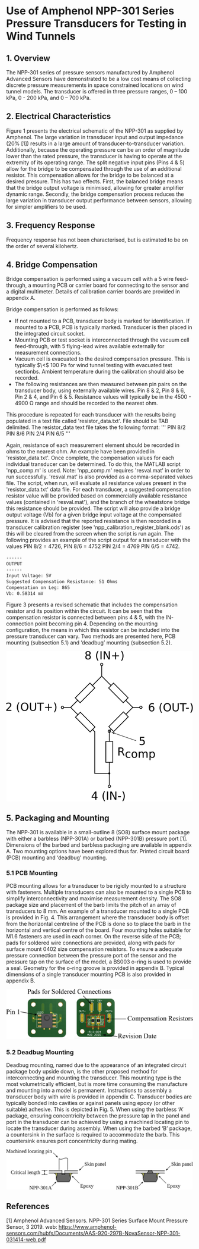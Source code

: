 # Use of Amphenol NPP-301 Series Pressure Transducers for Testing in Wind Tunnels

## 1. Overview
The NPP-301 series of pressure sensors manufactured by Amphenol Advanced Sensors have demonstrated to be a low cost means of collecting discrete pressure measurements in space constrained locations on wind tunnel models. The transducer is offered in three pressure ranges, 0 – 100 kPa, 0 - 200 kPa, and 0 – 700 kPa.

## 2. Electrical Characteristics

Figure 1 presents the electrical schematic of the NPP-301 as supplied by Amphenol. The large variation in transducer input and output impedance (20% [1]) results in a large amount of transducer-to-transducer variation. Additionally, because the operating pressure can be an order of magnitude lower than the rated pressure, the transducer is having to operate at the extremity of its operating range. The split negative input pins (Pins 4 & 5) allow for the bridge to be compensated through the use of an additional resistor. This compensation allows for the bridge to be balanced at a desired pressure. This has two effects. First, the balanced bridge means that the bridge output voltage is minimised, allowing for greater amplifier dynamic range. Secondly, the bridge compensation process reduces the large variation in transducer output performance between sensors, allowing for simpler amplifiers to be used.

## 3. Frequency Response

Frequency response has not been characterised, but is estimated to be on the order of several kilohertz.

## 4. Bridge Compensation

Bridge compensation is performed using a vacuum cell with a 5 wire feed-through, a mounting PCB or carrier board for connecting to the sensor and a digital multimeter. Details of calibration carrier boards are provided in appendix A.

Bridge compensation is performed as follows:
* If not mounted to a PCB, transducer body is marked for identification. If mounted to a PCB, PCB is typically marked. Transducer is then placed in the integrated circuit socket.
* Mounting PCB or test socket is interconnected through the vacuum cell feed-through, with 5 flying-lead wires available externally for measurement connections.
* Vacuum cell is evacuated to the desired compensation pressure. This is typically $\<$ 100 Pa for wind tunnel testing with evacuated test sectionbs. Ambient temperature during the calibration should also be recorded.
* The following resistances are then measured between pin pairs on the transducer body, using externally available wires. Pin 8 & 2, Pin 8 & 6, Pin 2 & 4, and Pin 6 & 5. Resistance values will typically be in the 4500 - 4900 Ω range and should be recorded to the nearest ohm.

This procedure is repeated for each transducer with the results being populated in a text file called 'resistor_data.txt'. File should be TAB delimited. The resistor_data text file takes the following format:
'''
PIN 8/2  PIN 8/6	PIN 2/4	PIN 6/5
'''

Again, resistance of each measurement element should be recorded in ohms to the nearest ohm. An example have been provided in 'resistor_data.txt'. Once complete, the compensation values for each individual transducer can be determined. To do this, the MATLAB script 'npp_comp.m' is used. Note: 'npp_comp.m' requires 'resval.mat' in order to run successfully. 'resval.mat' is also provided as a comma-separated values file. The script, when run, will evaluate all resistance values present in the 'resistor_data.txt' data file. For each transducer, a suggested compensation resistor value will be provided based on commercially available resistance values (contained in 'resval.mat'), and the branch of the wheatstone bridge this resistance should be provided. The script will also provide a bridge output voltage (Vb) for a given bridge input voltage at the compensated pressure. It is advised that the reported resistance is then recorded in a transducer calibration register (see 'npp_calibration_register_blank.ods') as this will be cleared from the screen when the script is run again. The following provides an example of the script output for a transducer with the values PIN 8/2 = 4726, PIN 8/6 = 4752 PIN 2/4 = 4769 PIN 6/5 = 4742.

```
------
OUTPUT
------
Input Voltage: 5V
Suggested Compensation Resistance: 51 Ohms
Compensation on Leg: 865
Vb: 0.58314 mV
```
Figure 3 presents a revised schematic that includes the compensation resistor and its position within the circuit. It can be seen that the compensation resistor is connected between pins 4 & 5, with the IN- connection point becoming pin 4. Depending on the mounting configuration, the means in which this resistor can be included into the pressure transducer can vary. Two methods are presented here, PCB mounting (subsection 5.1) and ’deadbug’ mounting (subsection 5.2).

![NPP_Compensated_Schematic](images/npp_compensated_schematic.png)

## 5. Packaging and Mounting

The NPP-301 is available in a small-outline 8 (SO8) surface mount package with either a barbless (NPP-301A) or barbed (NPP-301B) pressure port [1]. Dimensions of the barbed and barbless packaging are
available in appendix A. Two mounting options have been explored thus far. Printed circuit board (PCB) mounting and ‘deadbug’ mounting.

### 5.1 PCB Mounting

PCB mounting allows for a transducer to be rigidly mounted to a structure with fasteners. Multiple transducers can also be mounted to a single PCB to simplify interconnectivity and maximise measurement density. The SO8 package size and placement of the barb limits the pitch of an array of transducers to 8 mm. An example of a transducer mounted to a single PCB is provided in Fig. 4. This arrangement where the transducer body is offset from the horizontal centreline of the PCB is done so to place the barb in the horizontal and vertical centre of the board. Four mounting holes suitable for M1.6 fasteners are used in each corner. On the reverse side of the PCB; pads for soldered wire connections are provided, along with pads for surface mount 0402 size compensation resistors. To ensure a adequate pressure connection between the pressure port of the sensor and the pressure tap on the surface of the model, a BS003 o-ring is used to provide a seal. Geometry for the o-ring groove is provided in appendix B. Typical dimensions of a single transducer mounting PCB is also provided in appendix B.

![NPP_PCB_Mounting](images/pcb_mounting.png)

### 5.2 Deadbug Mounting

Deadbug mounting, named due to the appearance of an integrated circuit package body upside down, is the other proposed method for interconnecting and mounting the transducer. This mounting type is the most volumetrically efficient, but is more time consuming the manufacture and mounting into a model is permanent. Instructions to assembly a transducer body with wire is provided in appendix C. Transducer bodies are typically bonded into cavities or against panels using epoxy (or other suitable) adhesive. This is depicted in Fig. 5. When using the barbless ‘A’ package, ensuring concentricity between the pressure tap in the panel and port in the transducer can be achieved by using a machined locating pin to locate the transducer during assembly. When using the barbed ‘B’ package, a countersink in the surface is required to accommodate the barb. This countersink ensures port concentricity during mating.

![NPP_Panel_Mounting](images/npp_panel_mounting.png)

## References

[1] Amphenol Advanced Sensors. NPP-301 Series Surface Mount Pressure Sensor, 3 2019. web: https://www.amphenol-sensors.com/hubfs/Documents/AAS-920-297B-NovaSensor-NPP-301-031414-web.pdf










